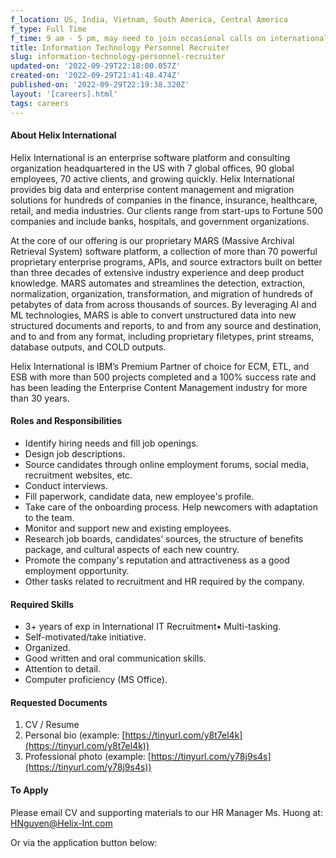 ```yaml
---
f_location: US, India, Vietnam, South America, Central America
f_type: Full Time
f_time: 9 am - 5 pm, may need to join occasional calls on international timezones.
title: Information Technology Personnel Recruiter
slug: information-technology-personnel-recruiter
updated-on: '2022-09-29T22:18:00.057Z'
created-on: '2022-09-29T21:41:48.474Z'
published-on: '2022-09-29T22:19:38.320Z'
layout: '[careers].html'
tags: careers
---
```


#### About Helix International

Helix International is an enterprise software platform and consulting organization headquartered in the US with 7 global offices, 90 global employees, 70 active clients, and growing quickly. Helix International provides big data and enterprise content management and migration solutions for hundreds of companies in the finance, insurance, healthcare, retail, and media industries. Our clients range from start-ups to Fortune 500 companies and include banks, hospitals, and government organizations.

At the core of our offering is our proprietary MARS (Massive Archival Retrieval System) software platform, a collection of more than 70 powerful proprietary enterprise programs, APIs, and source extractors built on better than three decades of extensive industry experience and deep product knowledge. MARS automates and streamlines the detection, extraction, normalization, organization, transformation, and migration of hundreds of petabytes of data from across thousands of sources. By leveraging AI and ML technologies, MARS is able to convert unstructured data into new structured documents and reports, to and from any source and destination, and to and from any format, including proprietary filetypes, print streams, database outputs, and COLD outputs.

Helix International is IBM’s Premium Partner of choice for ECM, ETL, and ESB with more than 500 projects completed and a 100% success rate and has been leading the Enterprise Content Management industry for more than 30 years.

#### Roles and Responsibilities

*   Identify hiring needs and fill job openings.
*   Design job descriptions.
*   Source candidates through online employment forums, social media, recruitment websites, etc.
*   Conduct interviews.
*   Fill paperwork, candidate data, new employee's profile.
*   Take care of the onboarding process. Help newcomers with adaptation to the team.
*   Monitor and support new and existing employees.
*   Research job boards, candidates’ sources, the structure of benefits package, and cultural aspects of each new country.
*   Promote the company's reputation and attractiveness as a good employment opportunity.
*   Other tasks related to recruitment and HR required by the company.

#### Required Skills

*   3+ years of exp in International IT Recruitment• Multi-tasking.
*   Self-motivated/take initiative.
*   Organized.
*   Good written and oral communication skills.
*   Attention to detail.
*   Computer proficiency (MS Office).

#### Requested Documents

1.  CV / Resume
2.  Personal bio (example: [https://tinyurl.com/y8t7el4k](https://tinyurl.com/y8t7el4k))
3.  Professional photo (example: [https://tinyurl.com/y78j9s4s](https://tinyurl.com/y78j9s4s))

#### To Apply

Please email CV and supporting materials to our HR Manager Ms. Huong at: [HNguyen@Helix-Int.com](mailto:HNguyen@Helix-Int.com)

Or via the application button below:
